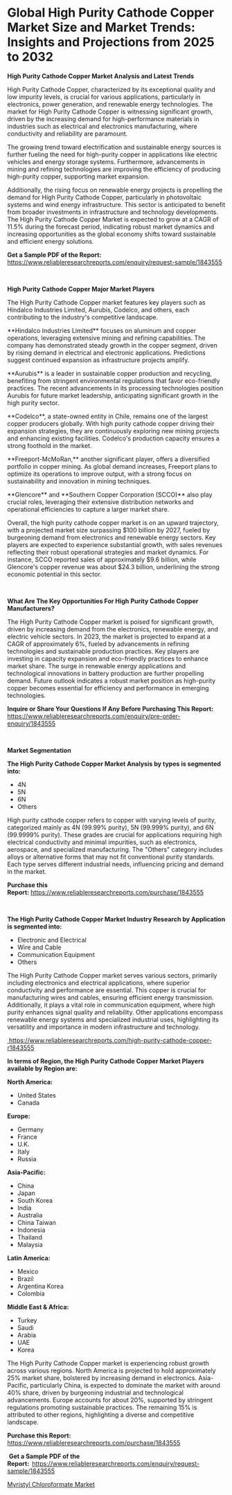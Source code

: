 <p><h1>Global High Purity Cathode Copper Market Size and Market Trends: Insights and Projections from 2025 to 2032</h1></p><p><strong>High Purity Cathode Copper Market Analysis and Latest Trends</strong></p>
<p><p>High Purity Cathode Copper, characterized by its exceptional quality and low impurity levels, is crucial for various applications, particularly in electronics, power generation, and renewable energy technologies. The market for High Purity Cathode Copper is witnessing significant growth, driven by the increasing demand for high-performance materials in industries such as electrical and electronics manufacturing, where conductivity and reliability are paramount.</p><p>The growing trend toward electrification and sustainable energy sources is further fueling the need for high-purity copper in applications like electric vehicles and energy storage systems. Furthermore, advancements in mining and refining technologies are improving the efficiency of producing high-purity copper, supporting market expansion. </p><p>Additionally, the rising focus on renewable energy projects is propelling the demand for High Purity Cathode Copper, particularly in photovoltaic systems and wind energy infrastructure. This sector is anticipated to benefit from broader investments in infrastructure and technology developments. The High Purity Cathode Copper Market is expected to grow at a CAGR of 11.5% during the forecast period, indicating robust market dynamics and increasing opportunities as the global economy shifts toward sustainable and efficient energy solutions.</p></p>
<p><strong>Get a Sample PDF of the Report:&nbsp;</strong> <a href="https://www.reliableresearchreports.com/enquiry/request-sample/1843555?utm_campaign=2957&utm_medium=2&utm_source=Github&utm_content=ia&utm_term=03042025&utm_id=high-purity-cathode-copper">https://www.reliableresearchreports.com/enquiry/request-sample/1843555</a></p>
<p>&nbsp;</p>
<p><strong>High Purity Cathode Copper Major Market Players</strong></p>
<p><p>The High Purity Cathode Copper market features key players such as Hindalco Industries Limited, Aurubis, Codelco, and others, each contributing to the industry's competitive landscape. </p><p>**Hindalco Industries Limited** focuses on aluminum and copper operations, leveraging extensive mining and refining capabilities. The company has demonstrated steady growth in the copper segment, driven by rising demand in electrical and electronic applications. Predictions suggest continued expansion as infrastructure projects amplify.</p><p>**Aurubis** is a leader in sustainable copper production and recycling, benefiting from stringent environmental regulations that favor eco-friendly practices. The recent advancements in its processing technologies position Aurubis for future market leadership, anticipating significant growth in the high purity sector.</p><p>**Codelco**, a state-owned entity in Chile, remains one of the largest copper producers globally. With high purity cathode copper driving their expansion strategies, they are continuously exploring new mining projects and enhancing existing facilities. Codelco's production capacity ensures a strong foothold in the market.</p><p>**Freeport-McMoRan,** another significant player, offers a diversified portfolio in copper mining. As global demand increases, Freeport plans to optimize its operations to improve output, with a strong focus on sustainability and innovation in mining techniques.</p><p>**Glencore** and **Southern Copper Corporation (SCCO)** also play crucial roles, leveraging their extensive distribution networks and operational efficiencies to capture a larger market share.</p><p>Overall, the high purity cathode copper market is on an upward trajectory, with a projected market size surpassing $100 billion by 2027, fueled by burgeoning demand from electronics and renewable energy sectors. Key players are expected to experience substantial growth, with sales revenues reflecting their robust operational strategies and market dynamics. For instance, SCCO reported sales of approximately $9.6 billion, while Glencore's copper revenue was about $24.3 billion, underlining the strong economic potential in this sector.</p></p>
<p>&nbsp;</p>
<p><strong>What Are The Key Opportunities For High Purity Cathode Copper Manufacturers?</strong></p>
<p><p>The High Purity Cathode Copper market is poised for significant growth, driven by increasing demand from the electronics, renewable energy, and electric vehicle sectors. In 2023, the market is projected to expand at a CAGR of approximately 6%, fueled by advancements in refining technologies and sustainable production practices. Key players are investing in capacity expansion and eco-friendly practices to enhance market share. The surge in renewable energy applications and technological innovations in battery production are further propelling demand. Future outlook indicates a robust market position as high-purity copper becomes essential for efficiency and performance in emerging technologies.</p></p>
<p><strong>Inquire or Share Your Questions If Any Before Purchasing This Report:</strong> <a href="https://www.reliableresearchreports.com/enquiry/pre-order-enquiry/1843555?utm_campaign=2957&utm_medium=2&utm_source=Github&utm_content=ia&utm_term=03042025&utm_id=high-purity-cathode-copper">https://www.reliableresearchreports.com/enquiry/pre-order-enquiry/1843555</a></p>
<p>&nbsp;</p>
<p><strong>Market Segmentation</strong></p>
<p><strong>The High Purity Cathode Copper Market Analysis by types is segmented into:</strong></p>
<p><ul><li>4N</li><li>5N</li><li>6N</li><li>Others</li></ul></p>
<p><p>High purity cathode copper refers to copper with varying levels of purity, categorized mainly as 4N (99.99% purity), 5N (99.999% purity), and 6N (99.9999% purity). These grades are crucial for applications requiring high electrical conductivity and minimal impurities, such as electronics, aerospace, and specialized manufacturing. The "Others" category includes alloys or alternative forms that may not fit conventional purity standards. Each type serves different industrial needs, influencing pricing and demand in the market.</p></p>
<p><strong>Purchase this Report:&nbsp;</strong><a href="https://www.reliableresearchreports.com/purchase/1843555?utm_campaign=2957&utm_medium=2&utm_source=Github&utm_content=ia&utm_term=03042025&utm_id=high-purity-cathode-copper">https://www.reliableresearchreports.com/purchase/1843555</a></p>
<p>&nbsp;</p>
<p><strong>The High Purity Cathode Copper Market Industry Research by Application is segmented into:</strong></p>
<p><ul><li>Electronic and Electrical</li><li>Wire and Cable</li><li>Communication Equipment</li><li>Others</li></ul></p>
<p><p>The High Purity Cathode Copper market serves various sectors, primarily including electronics and electrical applications, where superior conductivity and performance are essential. This copper is crucial for manufacturing wires and cables, ensuring efficient energy transmission. Additionally, it plays a vital role in communication equipment, where high purity enhances signal quality and reliability. Other applications encompass renewable energy systems and specialized industrial uses, highlighting its versatility and importance in modern infrastructure and technology.</p></p>
<p><a href="https://www.reliableresearchreports.com/high-purity-cathode-copper-r1843555?utm_campaign=2957&utm_medium=2&utm_source=Github&utm_content=ia&utm_term=03042025&utm_id=high-purity-cathode-copper">&nbsp;https://www.reliableresearchreports.com/high-purity-cathode-copper-r1843555</a></p>
<p><strong>In terms of Region, the High Purity Cathode Copper Market Players available by Region are:</strong></p>
<p>
    <p> <strong> North America: </strong>
        <ul>
            <li>United States</li>
            <li>Canada</li>
        </ul>
        </p> 
    <p> <strong> Europe: </strong>
        <ul>
            <li>Germany</li>
            <li>France</li>
            <li>U.K.</li>
            <li>Italy</li>
            <li>Russia</li>
        </ul>
        </p> 
    <p> <strong> Asia-Pacific: </strong>
        <ul>
            <li>China</li>
            <li>Japan</li>
            <li>South Korea</li>
            <li>India</li>
            <li>Australia</li>
            <li>China Taiwan</li>
            <li>Indonesia</li>
            <li>Thailand</li>
            <li>Malaysia</li>
        </ul>
        </p> 
    <p> <strong> Latin America: </strong>
        <ul>
            <li>Mexico</li>
            <li>Brazil</li>
            <li>Argentina Korea</li>
            <li>Colombia</li>
        </ul>
        </p> 
    <p> <strong> Middle East & Africa: </strong>
        <ul>
            <li>Turkey</li>
            <li>Saudi</li>
            <li>Arabia</li>
            <li>UAE</li>
            <li>Korea</li>
        </ul>
    </p>
    </p>
<p><p>The High Purity Cathode Copper market is experiencing robust growth across various regions. North America is projected to hold approximately 25% market share, bolstered by increasing demand in electronics. Asia-Pacific, particularly China, is expected to dominate the market with around 40% share, driven by burgeoning industrial and technological advancements. Europe accounts for about 20%, supported by stringent regulations promoting sustainable practices. The remaining 15% is attributed to other regions, highlighting a diverse and competitive landscape.</p></p>
<p><strong>Purchase this Report: </strong><a href="https://www.reliableresearchreports.com/purchase/1843555?utm_campaign=2957&utm_medium=2&utm_source=Github&utm_content=ia&utm_term=03042025&utm_id=high-purity-cathode-copper">https://www.reliableresearchreports.com/purchase/1843555</a></p>
<p>&nbsp;<strong>Get a Sample PDF of the Report:&nbsp;&nbsp;</strong><a href="https://www.reliableresearchreports.com/enquiry/request-sample/1843555?utm_campaign=2957&utm_medium=2&utm_source=Github&utm_content=ia&utm_term=03042025&utm_id=high-purity-cathode-copper">https://www.reliableresearchreports.com/enquiry/request-sample/1843555</a></p>
<p><strong></strong></p>
<p><p><a href="https://github.com/abantolemox08/Market-Research-Report-List-1/blob/main/myristyl-chloroformate-market.md?utm_campaign=2957&utm_medium=2&utm_source=Github&utm_content=ia&utm_term=03042025&utm_id=high-purity-cathode-copper">Myristyl Chloroformate Market</a></p></p>